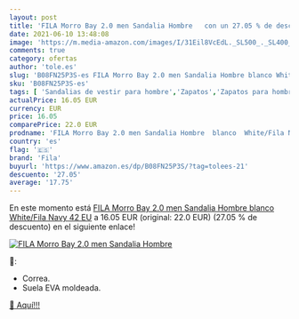 ```yaml
---
layout: post
title: 'FILA Morro Bay 2.0 men Sandalia Hombre   con un 27.05 % de descuento'
date: 2021-06-10 13:48:08
image: 'https://m.media-amazon.com/images/I/31Eil8VcEdL._SL500_._SL400_.jpg'
comments: true
category: ofertas
author: 'tole.es'
slug: 'B08FN25P3S-es FILA Morro Bay 2.0 men Sandalia Hombre blanco White/Fila...'
sku: 'B08FN25P3S-es'
tags: [ 'Sandalias de vestir para hombre','Zapatos','Zapatos para hombre','Zapatos y complementos','fila','sandalia', ]
actualPrice: 16.05 EUR
currency: EUR
price: 16.05
comparePrice: 22.0 EUR
prodname: 'FILA Morro Bay 2.0 men Sandalia Hombre  blanco  White/Fila Navy   42 EU'
country: 'es'
flag: '🇪🇸'
brand: 'Fila'
buyurl: 'https://www.amazon.es/dp/B08FN25P3S/?tag=tolees-21'
descuento: '27.05'
average: '17.75'
---
```


En este momento está [FILA Morro Bay 2.0 men Sandalia Hombre  blanco  White/Fila Navy   42 EU](https://www.amazon.es/dp/B08FN25P3S/?tag=tolees-21) a 16.05 EUR (original: 22.0 EUR) (27.05 %  de descuento) en el siguiente enlace!

[![FILA Morro Bay 2.0 men Sandalia Hombre  ](https://m.media-amazon.com/images/I/31Eil8VcEdL._SL500_._SL400_.jpg)](https://www.amazon.es/dp/B08FN25P3S/?tag=tolees-21)

🔎:

- Correa.
- Suela EVA moldeada.

[🛒 Aquí!!!](https://www.amazon.es/dp/B08FN25P3S/?tag=tolees-21)
